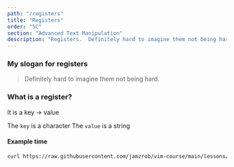 ```yaml
---
path: "/registers"
title: "Registers"
order: "5C"
section: "Advanced Text Manipulation"
description: "Registers.  Definitely hard to imagine them not being hard."
---
```


### My slogan for registers

> Definitely hard to imagine them not being hard.

### What is a register?
It is a key -> value

The `key` is a character
The `value` is a string

#### Example time
```bash
curl https://raw.githubusercontent.com/jamzrob/vim-course/main/lessons/exercise-6-registers.md > exercise.md && vim exercise.md
```
